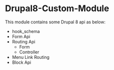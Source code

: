 # Drupal8-Custom-Module

This module contains some Drupal 8 api as below:

- hook_schema
- Form Api
- Routing Api
  - Form
  - Controller
- Menu Link Routing
- Block Api


